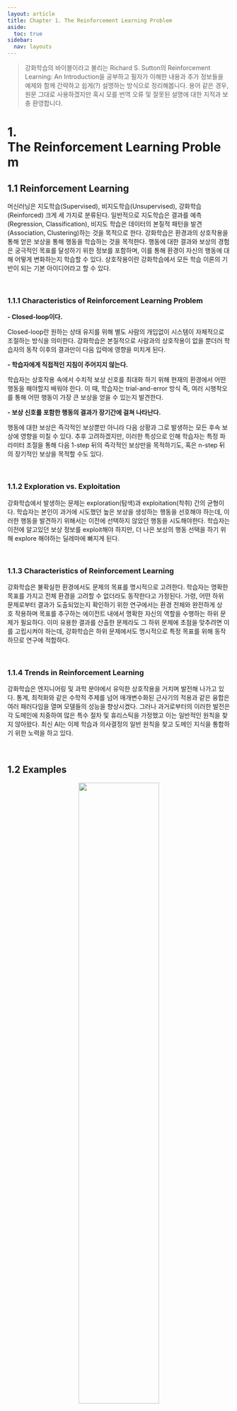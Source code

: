 ```yaml
---
layout: article
title: Chapter 1. The Reinforcement Learning Problem
aside:
  toc: true
sidebar:
  nav: layouts
---
```


> 강화학습의 바이블이라고 불리는 Richard S. Sutton의 Reinforcement Learning: An Introduction을 공부하고 필자가 이해한 내용과 추가 정보들을 예제와 함께 간략하고 쉽게(?) 설명하는 방식으로 정리해봅니다. 용어 같은 경우, 원문 그대로 사용하겠지만 혹시 모를 번역 오류 및 잘못된 설명에 대한 지적과 보충 환영합니다. 

# 1. The Reinforcement Learning Problem

## 1.1 Reinforcement Learning

머신러닝은 지도학습(Supervised), 비지도학습(Unsupervised), 강화학습(Reinforced) 크게 세 가지로 분류된다. 일반적으로 지도학습은 결과를 예측(Regression, Classification), 비지도 학습은 데이터의 본질적 패턴을 발견(Association, Clustering)하는 것을 목적으로 한다. 강화학습은 환경과의 상호작용을 통해 얻은 보상을 통해 행동을 학습하는 것을 목적한다. 행동에 대한 결과와 보상의 경험은 궁극적인 목표를 달성하기 위한 정보를 포함하며, 이를 통해 환경이 자신의 행동에 대해 어떻게 변화하는지 학습할 수 있다. 상호작용이란 강화학습에서 모든 학습 이론의 기반이 되는 기본 아이디어라고 할 수 있다. 

<br/>

### 1.1.1 Characteristics of Reinforcement Learning Problem 

**- Closed-loop이다.** 

Closed-loop란 원하는 상태 유지를 위해 별도 사람의 개입없이 시스템이 자체적으로 조절하는 방식을 의미한다. 강화학습은 본질적으로 사람과의 상호작용이 없을 뿐더러 학습자의 동작 이후의 결과만이 다음 입력에 영향을 미치게 된다. 

**- 학습자에게 직접적인 지침이 주어지지 않는다.** 

학습자는 상호작용 속에서 수치적 보상 신호를 최대화 하기 위해 현재의 환경에서 어떤 행동을 해야할지 배워야 한다. 이 때, 학습자는 trial-and-error 방식 즉, 여러 시행착오를 통해 어떤 행동이 가장 큰 보상을 얻을 수 있는지 발견한다.

**- 보상 신호를 포함한 행동의 결과가 장기간에 걸쳐 나타난다.** 

행동에 대한 보상은 즉각적인 보상뿐만 아니라 다음 상황과 그로 발생하는 모든 후속 보상에 영향을 미칠 수 있다. 추후 고려하겠지만, 이러한 특성으로 인해 학습자는 특정 파라미터 조절을 통해 다음 1-step 뒤의 즉각적인 보상만을 목적하기도, 혹은 n-step 뒤의 장기적인 보상을 목적할 수도 있다. 

<br/>

### 1.1.2 Exploration vs. Exploitation

강화학습에서 발생하는 문제는 exploration(탐색)과 exploitation(착취) 간의 균형이다. 학습자는 본인이 과거에 시도했던 높은 보상을 생성하는 행동을 선호해야 하는데, 이러한 행동을 발견하기 위해서는 이전에 선택하지 않았던 행동을 시도해야한다. 학습자는 이전에 알고있던 보상 정보를 exploit해야 하지만, 더 나은 보상의 행동 선택을 하기 위해 explore 해야하는 딜레마에 빠지게 된다. 

<br/>

### 1.1.3 Characteristics of Reinforcement Learning

강화학습은 불확실한 환경에서도 문제의 목표를 명시적으로 고려한다. 학습자는 명확한 목표를 가지고 전체 환경을 고려할 수 없더라도 동작한다고 가정된다. 가령, 어떤 하위 문제로부터 결과가 도출되었는지 확인하기 위한 연구에서는 환경 전체와 완전하게 상호 작용하며 목표를 추구하는 에이전트 내에서 명확한 자신의 역할을 수행하는 하위 문제가 필요하다. 이미 유용한 결과를 산출한 문제라도 그 하위 문제에 초점을 맞추려면 이를 고립시켜야 하는데, 강화학습은 하위 문제에서도 명시적으로 특정 목표를 위해 동작하므로 연구에 적합하다. 

<br/>

### 1.1.4 Trends in Reinforcement Learning

강화학습은 엔지니어링 및 과학 분야에서 유익한 상호작용을 거치며 발전해 나가고 있다. 통계, 최적화와 같은 수학적 주제를 넘어 매개변수화된 근사기의 적용과 같은 융합은 여러 패러다임을 열며 모델들의 성능을 향상시켰다. 그러나 과거로부터의 이러한 발전은 각 도메인에 치중하여 많은 특수 절차 및 휴리스틱을 가정했고 이는 일반적인 원칙을 찾지 않아왔다. 최신 AI는 이제 학습과 의사결정의 일반 원칙을 찾고 도메인 지식을 통합하기 위한 노력을 하고 있다. 

<br/>

## 1.2 Examples


<center><img src="" width="60%" height="60%"></center>
<center><span style="font-size:80%">https://opentutorials.org/course/4548/28949</span> </center>

인간은 운동, 게임, 일 등 어떤 행동을 하던간에 반복적으로 수행하고 경험할수록 수행능력이과 판단력이 향상된다. 다음의 예제는 게이머가 게임을 하는 상황을 보여준다. 게이머는 현재의 화면을 보고 상태(환경)과 상/벌(보상)을 관찰한다. 해당 관찰의 내용을 통해 우리의 뇌는 더 높은 보상을 얻을 수 있도록 판단을 하게되고 행동으로 옮겨지게 된다. 그로 인해 게임의 상황은 게이머가 수행한 행동으로 인해 변하게 되고 우리는 다시 바뀐 환경을 관찰하고 다음 행동을 선택하는 과정을 반복하면서 학습한다. 

이러한 과정은 모두 능동적인 의사 결정과 학습자와 환경과의 상호 작용을 포함하며, 학습자는 환경에 대한 불확실성에도 불구하고 목표를 달성하려고 한다. 학습자와 환경이라는 단어에 의해 고정관념을 가진 경우가 있는데, 학습자는 반드시 전체 로봇이나 유기체가 아닌 그 하위 집합일수도, 환경은 외부가 아닌 내부일 수도 있는 추상적인 개념이므로 주의해야 한다. 

목표를 향한 올바른 행동 선택에는 간접적이고 지연된 결과를 고려해야 하고 환경의 미래 상태에 영향을 미치므로 이는 완전히 예측할 수 없기 때문에 많은 정보 획득을 위해서 잦은 환경 모니터링과 그에 따른 적절한 대응이 필요하다. 결과적으로, 행동 선택과 환경과의 반복적 상호작용으로 얻은 경험을 사용하여 학습자는 시간이 지남에 따라 학습하게 된다. 학습자가 관찰할 수 있는 것을 기반으로 목표를 향한 진행 상황을 판단할 수 있다는 점에서 명시적인 목표가 포함된다. 

<br/>

## 1.3 Elements of Reinforcement Learning

기본적인 강화학습에서 사용되는 네가지 요소에 대해 개념적으로 짚어본다. 이제부터는 이해를 돕기 위해 학습자라고 불렀던 학습 주체를 agent로, 환경을 env로 표현하겠다. state는 현재로써는 agent 시점에서 관찰된 env 혹은 situation으로 이해하면 된다. 강화학습의 최종 목표는 주어진 요소들을 사용하여 action을 수행했을 때의 장기적 관점에서의 보상을 최대화할 수 있도록 agent를 학습시키는 것이다. 

**- policy: agent's behavior function; mapping from state to action.**

agent가 행동하는 방식을 정의하며, state에서 취해야 할 action으로의 매핑이다. policy는 단순한 function이나 table일수도 혹은 매우 큰 계산이 요구되는 black-box function일 수도 있다. 일반적으로 stochastic하지만 deterministic한 경우도 존재한다. 

**- reward: immediate(short-term) scalar feedback signal.**

강화학습 문제의 목표를 구성하며 즉각적인 의미에서의 보상을 정의한다. 각 time-step에서 env는 policy에 따라 action을 수행한 agent에게 scalar number인 reward를 보내면 해당 action의 바람직함을 판단할 수 있다. reward는 일반적으로 수행한 action과 state에 따른 stochastic function일 수 있다. 

**- value function: expected cumulative(long-term) reward from state.**

강화학습 문제의 최대화 하려는 궁극적인 목표이며 장기적인 의미에서의 가치를 정의한다. agent가 해당 state에서 시작하여 미래에 누적될 것으로 예상되는 총 expected cumulative reward; 즉 현 state에서의 총 reward 예측값을 의미하며 장기적인 바람직함을 의미한다. Bellman equation과 함께 언급하겠지만 value function은 결국 일련의 reward summation의 expectation으로 표현되며 시작되는 state가 다르면 값이 달라질 수 있다. 결과적으로 우리는 action의 단기적관점의 reward 보다는 장기적 관점에서의 value function을 통해 가치판단을 하게 된다. 

**- model: duplication of env which generate the next state and reward.**

실제 env의 동작을 모방하거나 일반적으로 환경이 동작하는 방식에 대한 추론을 가능하게 한다. 예를 들어, state와 action이 주어지면 model을 통해 결과로 나타나는 next state와 reward를 예측할 수 있다. model은 추후 model-based method에서 언급될 planning에 사용되며 실제 상호작용 없이도 미래 상황을 고려하여 action을 선택할 수 있다. 

<br/>


<center><img src="" width="60%" height="60%"></center>
<center><span style="font-size:80%">https://opentutorials.org/course/4548/28949</span> </center>

위에서 보았던 예제를 새롭게 정의된 단어들로 표현했다; 게임 → 환경(env), 게이머 → 학습자(agent), 게임화면 → 상태(state), 게이머의 조작 → 행동(action), 상과 벌 → 보상(reward), 게이머의 판단력 → 정책(policy). agent는 env로부터 state와 reward를 얻게되고 policy는 그에 대한 매핑으로 action을 선택한다. action에 따라 env가 바뀌게 되고 또 다시 state와 reward를 관찰하는 과정을 반복하는 과정에서 policy가 학습하고 value function을 최대화 하는 action을 선택하게 된다. 

<br/>


## 1.4 Limitations and Scope

최대화하려는 요소인 value function을 사용해야만 문제를 해결할 수 있는 것은 아니다. 강화학습 문제에 이를 사용하지 않는 genetic programming, genetic algorithms, simulated annealing와 같은 evolutionary 방법들 또한 존재한다. 이러한 방식들 또한 env의 특색에 맞게 강점이 존재하나 강화학습 문제의 유용한 구조를 일반적으로 무시하므로 인해 강화학습 방법에는 포함시키지 않는다. 

value function을 사용하지는 않지만 evolutionary 방법에는 속하지 않는, agent가 또 다른 estimate를 생성하는 policy gradient method는 포함된다. optimization는 강화학습과 동일하게 reward를 최대화하는 목표를 가지고 있으나, 강화학습에서는 agent가 받는 보상의 양을 늘리려고 매 env마다 노력하고 최대값이 존재하더라도 달성하지 못할 수도 있다는 차이점이 존재한다. 즉, optimization은 optimality와 같다고 볼 수 없다.  

<br/>

## 1.5 Summary

강화학습은 모범적인 감독이나 완전한 model에 의존하지 않고, agent가 env와의 직접적인 상호작용을 통해 학습하며 expected cumulative reward를 최대화 하는 것을 목적으로 하는 머신러닝 방법이다. 강화학습은 state, action, reward 측면에서 agent와 env 간의 상호작용을 정의하는 프레임워크를 사용하고 이는 인공지능 문제의 필수 기능을 나타낸다. 이는 원인과 결과에 대한 감각, 불확실성과 비결정론에 대한 감각, 명확한 목표의 존재와 같은 특징을 내포한다. 앞으로 더 구체적으로 공부하게 될 value function은 강화학습 방법의 핵심으로, policy 학습을 위해 매우 중요하게 사용될 것이다.
